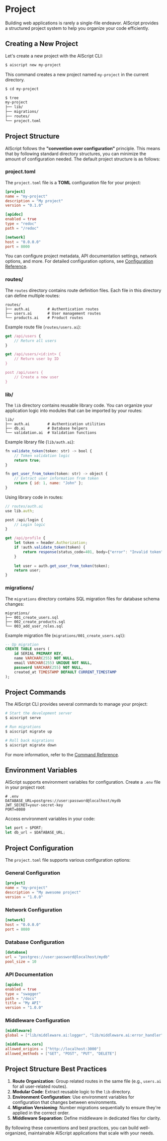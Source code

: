 # Project

Building web applications is rarely a single-file endeavor. AIScript provides a structured project system to help you organize your code efficiently.

## Creating a New Project

Let's create a new project with the AIScript CLI:

```bash
$ aiscript new my-project
```

This command creates a new project named `my-project` in the current directory.

```bash
$ cd my-project

$ tree
my-project
├── lib/
├── migrations/
├── routes/
└── project.toml
```

## Project Structure

AIScript follows the **"convention over configuration"** principle. This means that by following standard directory structures, you can minimize the amount of configuration needed. The default project structure is as follows:

### project.toml

The `project.toml` file is a **TOML** configuration file for your project:

```toml
[project]
name = "my-project"
description = "My project"
version = "0.1.0"

[apidoc]
enabled = true
type = "redoc"
path = "/redoc"

[network]
host = "0.0.0.0"
port = 8000
```

You can configure project metadata, API documentation settings, network options, and more. For detailed configuration options, see [Configuration Reference](/reference/configuration/general).

### routes/

The `routes` directory contains route definition files. Each file in this directory can define multiple routes:

```
routes/
├── auth.ai        # Authentication routes
├── users.ai       # User management routes
└── products.ai    # Product routes
```

Example route file (`routes/users.ai`):

```js
get /api/users {
    // Return all users
}

get /api/users/<id:int> {
    // Return user by ID
}

post /api/users {
    // Create a new user
}
```

### lib/

The `lib` directory contains reusable library code. You can organize your application logic into modules that can be imported by your routes:

```
lib/
├── auth.ai        # Authentication utilities
├── db.ai          # Database helpers
└── validation.ai  # Validation functions
```

Example library file (`lib/auth.ai`):

```js
fn validate_token(token: str) -> bool {
    // Token validation logic
    return true;
}

fn get_user_from_token(token: str) -> object {
    // Extract user information from token
    return { id: 1, name: "John" };
}
```

Using library code in routes:

```js
// routes/auth.ai
use lib.auth;

post /api/login {
    // Login logic
}

get /api/profile {
    let token = header.Authorization;
    if !auth.validate_token(token) {
        return response(status_code=401, body={"error": "Invalid token"});
    }
    
    let user = auth.get_user_from_token(token);
    return user;
}
```

### migrations/

The `migrations` directory contains SQL migration files for database schema changes:

```
migrations/
├── 001_create_users.sql
├── 002_create_products.sql
└── 003_add_user_roles.sql
```

Example migration file (`migrations/001_create_users.sql`):

```sql
-- Up migration
CREATE TABLE users (
    id SERIAL PRIMARY KEY,
    name VARCHAR(255) NOT NULL,
    email VARCHAR(255) UNIQUE NOT NULL,
    password VARCHAR(255) NOT NULL,
    created_at TIMESTAMP DEFAULT CURRENT_TIMESTAMP
);
```

## Project Commands

The AIScript CLI provides several commands to manage your project:

```bash
# Start the development server
$ aiscript serve

# Run migrations
$ aiscript migrate up

# Roll back migrations
$ aiscript migrate down

```

For more information, refer to the [Command Reference](/reference/cli).

## Environment Variables

AIScript supports environment variables for configuration. Create a `.env` file in your project root:

```
# .env
DATABASE_URL=postgres://user:password@localhost/mydb
JWT_SECRET=your-secret-key
PORT=8080
```

Access environment variables in your code:

```js
let port = $PORT;
let db_url = $DATABASE_URL;
```

## Project Configuration

The `project.toml` file supports various configuration options:

### General Configuration

```toml
[project]
name = "my-project"
description = "My awesome project"
version = "1.0.0"
```

### Network Configuration

```toml
[network]
host = "0.0.0.0"
port = 8080
```

### Database Configuration

```toml
[database]
url = "postgres://user:password@localhost/mydb"
pool_size = 10
```

### API Documentation

```toml
[apidoc]
enabled = true
type = "swagger"
path = "/docs"
title = "My API"
version = "1.0.0"
```

### Middleware Configuration

```toml
[middleware]
global = ["lib/middleware.ai:logger", "lib/middleware.ai:error_handler"]

[middleware.cors]
allowed_origins = ["http://localhost:3000"]
allowed_methods = ["GET", "POST", "PUT", "DELETE"]
```

## Project Structure Best Practices

1. **Route Organization**: Group related routes in the same file (e.g., `users.ai` for all user-related routes).
2. **Modular Code**: Extract reusable logic to the `lib` directory.
3. **Environment Configuration**: Use environment variables for configuration that changes between environments.
4. **Migration Versioning**: Number migrations sequentially to ensure they're applied in the correct order.
5. **Middleware Separation**: Define middleware in dedicated files for clarity.

By following these conventions and best practices, you can build well-organized, maintainable AIScript applications that scale with your needs.